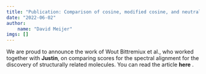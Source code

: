 ```yaml
---
title: "Publication: Comparison of cosine, modified cosine, and neutral loss based spectral alignment for discovery of structurally related molecules"
date: "2022-06-02"
author: 
    name: "David Meijer"
imgs: []
---
```

We are proud to announce the work of Wout Bittremiux et al., who worked together with <strong><Link href="../people/Justin_van_der_Hooft">Justin</Link></strong>, on comparing scores for the spectral alignment for the discovery of structurally related molecules. You can read the article <strong><Link href="https://www.biorxiv.org/content/10.1101/2022.06.01.494370v1.abstract?%3Fcollection=">here</Link></strong> <FontAwesomeIcon icon={faExternalLinkAlt} size="xs"/>.<br/><br/>